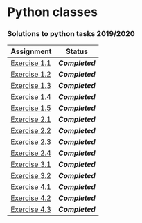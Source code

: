# Python classes
### Solutions to python tasks 2019/2020

| Assignment | Status |
| --- | --- | 
| [Exercise 1.1 ](https://github.com/orgonek/PythonClasses/blob/master/Python/Exercises/exercise_1_1.py) | ***Completed*** | 
| [Exercise 1.2 ](https://github.com/orgonek/PythonClasses/blob/master/Python/Exercises/exercise_1_2.py) | ***Completed*** |
| [Exercise 1.3](https://github.com/orgonek/PythonClasses/blob/master/Python/Exercises/exercise_1_3.py) | ***Completed*** | 
| [Exercise 1.4](https://github.com/orgonek/PythonClasses/blob/master/Python/Exercises/exercise_1_4.py) | ***Completed*** | 
| [Exercise 1.5](https://github.com/orgonek/PythonClasses/blob/master/Python/Exercises/exercise_1_5.py) | ***Completed*** | 
| [Exercise 2.1 ](https://github.com/orgonek/PythonClasses/blob/master/Python/Exercises/exercise_2_1.py) | ***Completed*** |
| [Exercise 2.2](https://github.com/orgonek/PythonClasses/blob/master/Python/Exercises/exercise_2_2.py) | ***Completed*** | 
| [Exercise 2.3](https://github.com/orgonek/PythonClasses/blob/master/Python/Exercises/exercise_2_3.py) | ***Completed*** | 
| [Exercise 2.4](https://github.com/orgonek/PythonClasses/blob/master/Python/Exercises/exercise_2_4.py) | ***Completed*** | 
| [Exercise 3.1](https://github.com/orgonek/PythonClasses/blob/master/Python/Exercises/exercise_3_1.py) | ***Completed*** | 
| [Exercise 3.2](https://github.com/orgonek/PythonClasses/blob/master/Python/Exercises/exercise_3_2.py) | ***Completed*** | 
| [Exercise 4.1](https://github.com/orgonek/PythonClasses/blob/master/Python/Exercises/exercise_4_1.py) | ***Completed*** | 
| [Exercise 4.2](https://github.com/orgonek/PythonClasses/blob/master/Python/Exercises/exercise_4_2.py) | ***Completed*** | 
| [Exercise 4.3](https://github.com/orgonek/PythonClasses/blob/master/Python/Exercises/exercise_4_3.py) | ***Completed*** | 


